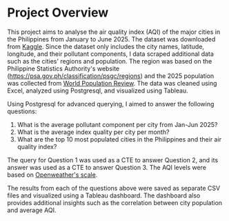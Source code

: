 # Project Overview

This project aims to analyse the air quality index (AQI) of the major cities in the Philippines from January to June 2025. The dataset was downloaded from [Kaggle](https://www.kaggle.com/datasets/bwandowando/philippine-cities-air-quality-index-data-2025). Since the dataset only includes the city names, latitude, longitude, and their pollutant components, I data scraped additional data such as the cities' regions and population. The region was based on the Philippine Statistics Authority's website (https://psa.gov.ph/classification/psgc/regions) and the 2025 population was collected from [World Population Review](https://worldpopulationreview.com/cities/philippines). The data was cleaned using Excel, analyzed using Postgresql, and visualized using Tableau.

Using Postgresql for advanced querying, I aimed to answer the following questions:
  1. What is the average pollutant component per city from Jan-Jun 2025?
  2. What is the average index quality per city per month?
  3. What are the top 10 most populated cities in the Philippines and their air quality index?

The query for Question 1 was used as a CTE to answer Question 2, and its answer was used as a CTE to answer Question 3. The AQI levels were based on [Openweather's scale](https://openweathermap.org/api/air-pollution).

The results from each of the questions above were saved as separate CSV files and visualized using a Tableau dashboard. The dashboard also provides additional insights such as the correlation between city population and average AQI.
